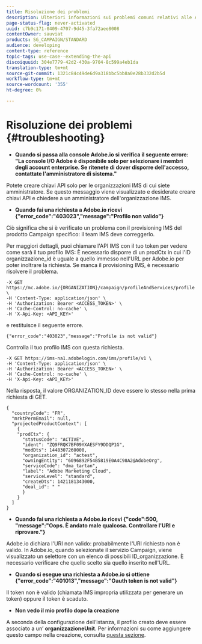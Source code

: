 ```yaml
---
title: Risoluzione dei problemi
description: Ulteriori informazioni sui problemi comuni relativi alle API Campaign Standard.
page-status-flag: never-activated
uuid: c7b9c171-0409-4707-9d45-3fa72aee8008
contentOwner: sauviat
products: SG_CAMPAIGN/STANDARD
audience: developing
content-type: reference
topic-tags: use-case--extending-the-api
discoiquuid: 304e7779-42d2-430a-9704-8c599a4eb1da
translation-type: tm+mt
source-git-commit: 1321c84c49de6d9a318bbc5bb8a0e28b332d2b5d
workflow-type: tm+mt
source-wordcount: '355'
ht-degree: 0%

---
```



# Risoluzione dei problemi {#troubleshooting}

* **Quando si passa alla console Adobe.io  si verifica il seguente errore: &quot;La console I/O  Adobe è disponibile solo per selezionare i membri degli account enterprise. Se ritenete di dover disporre dell&#39;accesso, contattate l&#39;amministratore di sistema.&quot;**

Potete creare chiavi API solo per le organizzazioni IMS di cui siete amministratore. Se questo messaggio viene visualizzato e desiderate creare chiavi API e chiedere a un amministratore dell&#39;organizzazione IMS.

* **Quando fai una richiesta a  Adobe.io ricevi {&quot;error_code&quot;:&quot;403023&quot;,&quot;message&quot;:&quot;Profilo non valido&quot;}**

Ciò significa che si è verificato un problema con il provisioning IMS del prodotto Campaign specifico: il team IMS deve correggerlo.

Per maggiori dettagli, puoi chiamare l&#39;API IMS con il tuo token per vedere come sarà il tuo profilo IMS: È necessario disporre di un prodCtx in cui l&#39;ID organizzazione_id è uguale a quello immesso nell&#39;URL per  Adobe.io per poter inoltrare la richiesta.
Se manca il provisioning IMS, è necessario risolvere il problema.

```
-X GET https://mc.adobe.io/{ORGANIZATION}/campaign/profileAndServices/profile \
-H 'Content-Type: application/json' \
-H 'Authorization: Bearer <ACCESS_TOKEN>' \
-H 'Cache-Control: no-cache' \
-H 'X-Api-Key: <API_KEY>'
```

e restituisce il seguente errore.

```
{"error_code":"403023","message":"Profile is not valid"}
```

Controlla il tuo profilo IMS con questa richiesta.

```
-X GET https://ims-na1.adobelogin.com/ims/profile/v1 \
-H 'Content-Type: application/json' \
-H 'Authorization: Bearer <ACCESS_TOKEN>' \
-H 'Cache-Control: no-cache' \
-H 'X-Api-Key: <API_KEY>'
```

Nella risposta, il valore ORGANIZATION_ID deve essere lo stesso nella prima richiesta di GET.

```
{
  "countryCode": "FR",
  "mrktPermEmail": null,
  "projectedProductContext": [
    {
    "prodCtx": {
      "statusCode": "ACTIVE",
      "ident": "ZQ9FRQK7BF09YXAESFY9DDQP1G",
      "modDts": 1448307260000,
      "organization_id": "actest",
      "owningEntity": "6096892F54B5819E0A4C98A2@AdobeOrg",
      "serviceCode": "dma_tartan",
      "label": "Adobe Marketing Cloud",
      "serviceLevel": "standard",
      "createDts": 1421181343000,
      "deal_id": " "
      }
    }
  ]
}
```

* **Quando fai una richiesta a  Adobe.io ricevi {&quot;code&quot;:500, &quot;message&quot;:&quot;Oops. È andato male qualcosa. Controllare l&#39;URI e riprovare.&quot;}**

 Adobe.io dichiara l&#39;URI non valido: probabilmente l&#39;URI richiesto non è valido. In  Adobe.io, quando selezionate il servizio Campaign, viene visualizzato un selettore con un elenco di possibili ID_organizzazione. È necessario verificare che quello scelto sia quello inserito nell&#39;URL.

* **Quando si esegue una richiesta a  Adobe.io si ottiene {&quot;error_code&quot;:&quot;401013&quot;,&quot;message&quot;:&quot;Oauth token is not valid&quot;}**

Il token non è valido (chiamata IMS impropria utilizzata per generare un token) oppure il token è scaduto.

* **Non vedo il mio profilo dopo la creazione**

A seconda della configurazione dell’istanza, il profilo creato deve essere associato a un’ **organizzazioneUnit**. Per informazioni su come aggiungere questo campo nella creazione, consulta [questa sezione](../../api/using/creating-profiles.md).

<!-- * (error duplicate key : quand tu crées un profile qui existe déjà , il faut faire un patch pour updater le profile plutôt qu’un POST)

With Curl
List all profiles

Create a profile

Update the mobilePhone attribute of a profile

API Calls on Service

GET the list of services

-->

<!--

How to find and use a filter?
Error codes:

* PAtch sur Age = message d'erreur :
500
Cannot update the 'age' property that is read-only
'age' property is not valid for the 'profile' resource.
-->

<!--
How to filter a list of subscribed profiles with available profile filters ? by date (by les filtres dispo sur la ressource) ?

Pattern classique :

recupérer la liste des subscriptions filtrées d'un profile
1) get sur profile
2) recup PKey
3) get sur PKey
4) get sur href des subscriptions

Comment savoir quel filtre appliquer ?

1) get sur metadata de profile
2) retourne description de la collection subscription
3) get sur la valeur du champ resTarget
4) get sur le href dans filters
5) retourne les filtres applicables sur l'url des data.

-->
